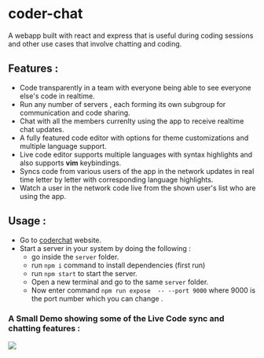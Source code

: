 # coder-chat
A webapp built with react and express that is useful during coding sessions and other use cases that involve chatting and coding.

## Features :
+ Code transparently in a team with everyone being able to see everyone else's code in realtime.
+ Run any number of servers , each forming its own subgroup for communication and code sharing.
+ Chat with all the members currenlty using the app to receive realtime chat updates.
+ A fully featured code editor with options for theme customizations and multiple language support.
+ Live code editor supports multiple languages with syntax highlights and also supports **vim** keybindings.
+ Syncs code from various users of the app in the network updates in real time letter by letter with corresponding language highlights.
+ Watch a user in the network code live from the shown user's list who are using the app.



## Usage :
+ Go to [coderchat](coderchat.netlify.com) website.
+ Start a server in your system by doing the following : 
    + go inside the `server` folder.
    + run `npm i` command to install dependencies (first run)
    + run `npm start` to start the server.
    + Open a new terminal and go to the same `server` folder.
    + Now enter command `npm run expose  -- --port 9000`  where 9000 is the port number which you can change .



### A Small Demo showing some of the Live Code sync and chatting features : 

[![](http://img.youtube.com/vi/dpZ1zrcPBww/0.jpg)](http://www.youtube.com/watch?v=dpZ1zrcPBww "Coder Chat Demo")
